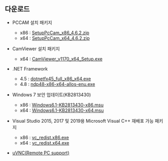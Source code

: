 다운로드
--------

-	PCCAM 설치 패키지

	-	x86 : [SetupPcCam_x86_4.6.2.zip](https://1drv.ms/u/s!Av5BT03azSRRzjvuzlEGOIBf-LEg?e=GLwCe8)
	-	x64 : [SetupPcCam_x64_4.6.2.zip](https://1drv.ms/u/s!Av5BT03azSRRzjomkIiN_TM0gO7Q?e=T9rv41)

- CamViewer 설치 패키지   
	- x64 : [CamViewer_v1170_x64_Setup.exe](https://1drv.ms/u/s!Av5BT03azSRR4Ftx2ZANHMmtqZt9?e=bIXStr)

-	.NET Framework
	- 4.5 : [dotnetfx45_full_x86_x64.exe](https://go.microsoft.com/fwlink/?LinkId=225702)
	- 4.8 : [ndp48-x86-x64-allos-enu.exe](https://go.microsoft.com/fwlink/?linkid=2088631)

- Windows 7 보안 업데이트(KB2813430)
	- x86 : [Windows6.1-KB2813430-x86.msu](https://download.microsoft.com/download/A/1/C/A1C173FC-C8E6-4DA0-A9CD-44CD64068E27/Windows6.1-KB2813430-x86.msu)
	- x64 : [Windows6.1-KB2813430-x64.msu](https://download.microsoft.com/download/F/D/B/FDB0E76D-2C15-45D1-A49B-BFB405008569/Windows6.1-KB2813430-x64.msu)

-	Visual Studio 2015, 2017 및 2019용 Microsoft Visual C++ 재배포 가능 패키지

	-	x86 : [vc_redist.x86.exe](https://aka.ms/vs/16/release/vc_redist.x86.exe)
	-	x64 : [vc_redist.x64.exe](https://aka.ms/vs/16/release/vc_redist.x64.exe)

-	[uVNC(Remote PC support)](https://www.uvnc.com/downloads/ultravnc.html)   

